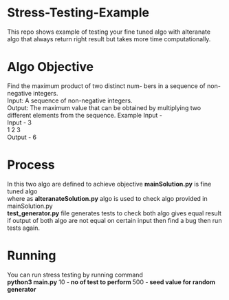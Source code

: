 # Stress-Testing-Example
This repo shows example of testing your fine tuned algo with alteranate algo that always return right result
but takes more time computationally. 
# Algo Objective
Find the maximum product of two distinct num- bers in a sequence of non-negative integers.<br/>
Input: A sequence of non-negative integers.<br/>
Output: The maximum value that can be obtained by multiplying two different elements from the sequence.
Example Input - <br/>
Input - 3 <br/>
        1 2 3 <br/>
Output - 6         
# Process 
In this two algo are defined to achieve objective <b>mainSolution.py</b> is fine tuned algo <br/>
where as <b>alteranateSolution.py</b> algo is used to check algo provided in mainSolution.py<br/>
<b>test_generator.py</b> file generates tests to check both algo gives equal result<br/>
if output of both algo are not equal on certain input then find a bug then run tests again.<br/>
# Running 
You can run stress testing by running command<br/> 
<b>python3 main.py</b> 10 -<b> no of test to perform </b> 500 -<b> seed value for random generator 

